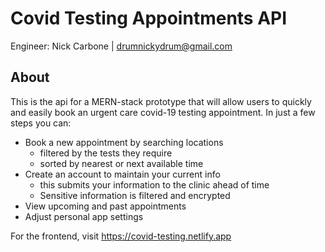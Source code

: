 # Covid Testing Appointments API

Engineer: Nick Carbone | drumnickydrum@gmail.com

## About

This is the api for a MERN-stack prototype that will allow users to quickly and easily book an urgent care covid-19 testing appointment. In just a few steps you can:

- Book a new appointment by searching locations
  - filtered by the tests they require
  - sorted by nearest or next available time
- Create an account to maintain your current info
  - this submits your information to the clinic ahead of time
  - Sensitive information is filtered and encrypted
- View upcoming and past appointments
- Adjust personal app settings

For the frontend, visit https://covid-testing.netlify.app
